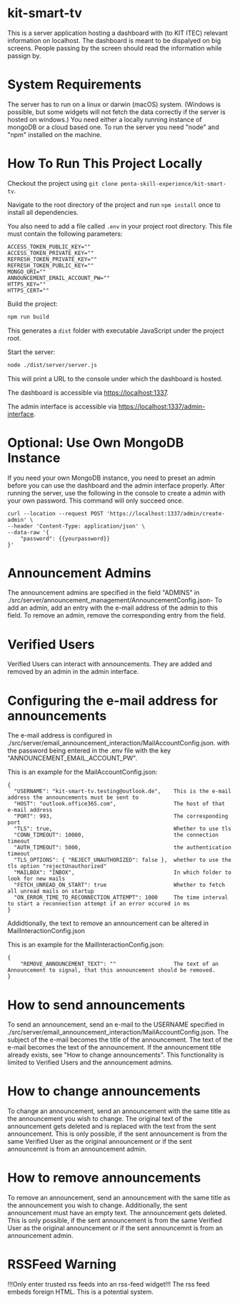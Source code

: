 # kit-smart-tv

This is a server application hosting a dashboard with (to KIT ITEC) relevant information on localhost. The dashboard is meant to be dispalyed on big screens. People passing by the screen should read the information while passign by.

# System Requirements
The server has to run on a linux or darwin (macOS) system. (Windows is possible, but some widgets will not fetch the data correctly if the server is hosted on windows.)
You need either a locally running instance of mongoDB or a cloud based one.
To run the server you need "node" and "npm" installed on the machine.

# How To Run This Project Locally
Checkout the project using `git clone penta-skill-experience/kit-smart-tv`.

Navigate to the root directory of the project and run `npm install` once to install all dependencies.

You also need to add a file called `.env` in your project root directory.
This file must contain the following parameters:
```
ACCESS_TOKEN_PUBLIC_KEY=""
ACCESS_TOKEN_PRIVATE_KEY=""
REFRESH_TOKEN_PRIVATE_KEY=""
REFRESH_TOKEN_PUBLIC_KEY=""
MONGO_URI=""
ANNOUNCEMENT_EMAIL_ACCOUNT_PW=""
HTTPS_KEY=""
HTTPS_CERT=""
```

Build the project:
```sh
npm run build
```
This generates a `dist` folder with executable JavaScript under the project root.

Start the server:
```sh
node ./dist/server/server.js
```
This will print a URL to the console under which the dashboard is hosted.

The dashboard is accessible via <https://localhost:1337>.

The admin interface is accessible via <https://localhost:1337/admin-interface>.

# Optional: Use Own MongoDB Instance

If you need your own MongoDB instance, you need to preset an admin before you can use the dashboard and the admin interface properly.
After running the server, use the following in the console to create a admin with your own password. This command will only succeed once.

```
curl --location --request POST 'https://localhost:1337/admin/create-admin' \
--header 'Content-Type: application/json' \
--data-raw '{
    "password": {{yourpassword}}
}'
```


# Announcement Admins

The announcement admins are specified in the field "ADMINS" in ./src/server/announcement_management/AnnouncementConfig.json-
To add an admin, add an entry with the e-mail address of the admin to this field.
To remove an admin, remove the corresponding entry from the field.

# Verified Users

Verified Users can interact with announcements. They are added and removed by an admin in the admin interface.

# Configuring the e-mail address for announcements

The e-mail address is configured in ./src/server/email_announcement_interaction/MailAccountConfig.json. with the password being entered in
the .env file with the key "ANNOUNCEMENT_EMAIL_ACCOUNT_PW".

This is an example for the MailAccountConfig.json:
```
{
  "USERNAME": "kit-smart-tv.testing@outlook.de",    This is the e-mail address the announcements must be sent to
  "HOST": "outlook.office365.com",                  The host of that e-mail address
  "PORT": 993,                                      The corresponding port
  "TLS": true,                                      Whether to use tls
  "CONN_TIMEOUT": 10000,                            the connection timeout
  "AUTH_TIMEOUT": 5000,                             the authentication timeout
  "TLS_OPTIONS": { "REJECT_UNAUTHORIZED": false },  whether to use the tls option "rejectUnauthorized"
  "MAILBOX": "INBOX",                               In which folder to look for new mails
  "FETCH_UNREAD_ON_START": true                     Whether to fetch all unread mails on startup
  "ON_ERROR_TIME_TO_RECONNECTION_ATTEMPT": 1000     The time interval to start a reconnection attempt if an error occured in ms
}
```

Addidtionally, the text to remove an announcement can be altered in MailInteractionConfig.json

This is an example for the MailInteractionConfig.json:
```
{
    "REMOVE_ANNOUNCEMENT_TEXT": ""                  The text of an Announcement to signal, that this announcement should be removed.
}
```

# How to send announcements

To send an announcement, send an e-mail to the USERNAME specified in ./src/server/email_announcement_interaction/MailAccountConfig.json.
The subject of the e-mail becomes the title of the announcement.
The text of the e-mail becomes the text of the announcement.
If the announcement title already exists, see "How to change announcements".
This functionality is limited to Verified Users and the announcement admins.

# How to change announcements

To change an announcement, send an announcement with the same title as the announcement you wish to change.
The original text of the announcement gets deleted and is replaced with the text from the sent announcement.
This is only possible, if the sent announcement is from the same Verified User as the original announcement or if the sent announcemnt is from
an announcement admin.

# How to remove announcements

To remove an announcement, send an announcement with the same title as the announcement you wish to change. Additionally, the sent 
announcement must have an empty text.
The announcement gets deleted.
This is only possible, if the sent announcement is from the same Verified User as the original announcement or if the sent announcemnt is from
an announcement admin.

# RSSFeed Warning

!!!Only enter trusted rss feeds into an rss-feed widget!!!
The rss feed embeds foreign HTML. This is a potential system.

